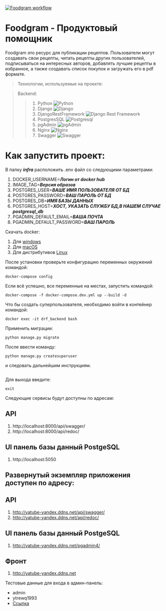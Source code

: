 [![Foodgram workflow](https://github.com/GideonRavenor1/foodgram-project-react/actions/workflows/foodgram_workflow.yml/badge.svg?branch=master)](https://github.com/GideonRavenor1/foodgram-project-react/actions/workflows/foodgram_workflow.yml)
# Foodgram - Продуктовый помощник

Foodgram это ресурс для публикации рецептов.
Пользователи могут создавать свои рецепты, читать рецепты других пользователей,
подписываться на интересных авторов, добавлять лучшие рецепты в избранное,
а также создавать список покупок и загружать его в pdf формате.

>Технологии, используемые на проекте:

>Backend:
>>1. Python ![Python](https://img.shields.io/badge/-Python-black?style=flat-square&logo=Python)
>>2. Django ![Django](https://img.shields.io/badge/-Django-0aad48?style=flat-square&logo=Django)
>>3. DjangoRestFramework ![Django Rest Framework](https://img.shields.io/badge/DRF-red?style=flat-square&logo=Django)
>>4. PostgresSQL ![Postgresql](https://img.shields.io/badge/-Postgresql-%232c3e50?style=flat-square&logo=Postgresql)
>>5. pgAdmin ![pgAdmin](https://img.shields.io/badge/PG-pgAdmin-blue?style=flat-square&logo=pgAdmin)
>>6. Nginx ![Nginx](https://img.shields.io/badge/nginx-%23009639.svg?style=flat-square&logo=nginx&logoColor=white)
>>7. Swagger ![Swagger](https://img.shields.io/badge/-Swagger-%23Clojure?style=flat-square&logo=swagger&logoColor=white)

# Как запустить проект:

В папку ***infra*** расположить .env файл со следующими параметрами:
1. DOCKER_USERNAME=***Логин от docker hub***
2. IMAGE_TAG=***Версия образов***
3. POSTGRES_USER=***ВАШЕ ИМЯ ПОЛЬЗОВАТЕЛЯ ОТ БД***
4. POSTGRES_PASSWORD=***ВАШ ПАРОЛЬ ОТ БД***
5. POSTGRES_DB=***ИМЯ БАЗЫ ДАННЫХ***
6. POSTGRES_HOST=***ХОСТ, УКАЗАТЬ СЛУЖБУ БД,В НАШЕМ СЛУЧАЕ postgresql_db***
7. PGADMIN_DEFAULT_EMAIL=***ВАША ПОЧТА***
8. PGADMIN_DEFAULT_PASSWORD=***ВАШ ПАРОЛЬ***

Скачать docker: 
1. Для [windows](https://docs.docker.com/desktop/windows/install/)
2. Для [macOS](https://docs.docker.com/desktop/mac/install/)
3. Для дистрибутивов [Linux](https://docs.docker.com/desktop/linux/#uninstall)

После установки проверьте конфигурацию переменных окружений 
командой:
```
docker-compose config
```
Если всё успешно, все переменные на местах, запустить командой:
```
docker-compose -f docker-compose.dev.yml up --build -d
```

Что бы создать суперпользователя, 
необходимо войти в контейнер командой:
```
docker exec -it drf_backend bash
```
Применить миграции:
```
python manage.py migrate
```
После ввести команду:
```
python manage.py createsuperuser
```
и следовать дальнейшим инструкциям.
```
```
Для выхода введите:
```
exit
```
Следующие сервисы будут доступны по адресам:

## API
1. http://localhost:8000/api/swagger/
2. http://localhost:8000/api/redoc/

## UI панель базы данный PostgeSQL
1. http://localhost:5050


## Развернутый экземпляр приложения доступен по адресу:
## API
1. http://yatube-yandex.ddns.net/api/swagger/
2. http://yatube-yandex.ddns.net/api/redoc/


## UI панель базы данный PostgeSQL
1. http://yatube-yandex.ddns.net/pgadmin4/

## Фронт
1. http://yatube-yandex.ddns.net


Тестовые данные для входа в админ-панель:
* admin
* ytrewq1993
* [Ссылка](http://yatube-yandex.ddns.net/api/admin-page/)